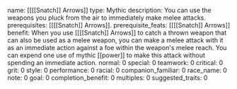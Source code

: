 name: [[[[Snatch]] Arrows]]
type: Mythic
description: You can use the weapons you pluck from the air to immediately make melee attacks.
prerequisites: [[[[Snatch]] Arrows]].
prerequisite_feats: [[[[Snatch]] Arrows]]
benefit: When you use [[[[Snatch]] Arrows]] to catch a thrown weapon that can also be used as a melee weapon, you can make a melee attack with it as an immediate action against a foe within the weapon's melee reach. You can expend one use of mythic [[power]] to make this attack without spending an immediate action.
normal: 0
special: 0
teamwork: 0
critical: 0
grit: 0
style: 0
performance: 0
racial: 0
companion_familiar: 0
race_name: 0
note: 0
goal: 0
completion_benefit: 0
multiples: 0
suggested_traits: 0
